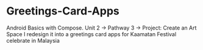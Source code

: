# Greetings-Card-Apps
Android Basics with Compose. Unit 2 -> Pathway 3 -> Project: Create an Art Space
I redesign it into a greetings card apps for Kaamatan Festival celebrate in Malaysia

